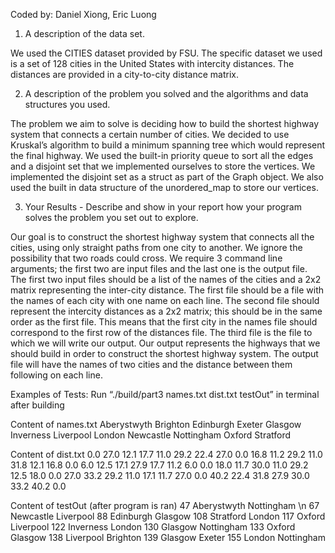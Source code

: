 Coded by: Daniel Xiong, Eric Luong

1. A description of the data set.

We used the CITIES dataset provided by FSU. The specific dataset we used is a set of 128 cities
in the United States with intercity distances. The distances are provided in a city-to-city distance
matrix.

2. A description of the problem you solved and the algorithms and data structures
you used. 

The problem we aim to solve is deciding how to build the shortest highway system that connects
a certain number of cities. We decided to use Kruskal’s algorithm to build a minimum spanning
tree which would represent the final highway. We used the built-in priority queue to sort all the
edges and a disjoint set that we implemented ourselves to store the vertices. We implemented the
disjoint set as a struct as part of the Graph object. We also used the built in data structure of the
unordered_map to store our vertices.

3. Your Results - Describe and show in your report how your program solves the
problem you set out to explore. 

Our goal is to construct the shortest highway system that connects all the cities, using only
straight paths from one city to another. We ignore the possibility that two roads could cross. We
require 3 command line arguments; the first two are input files and the last one is the output file.
The first two input files should be a list of the names of the cities and a 2x2 matrix representing
the inter-city distance. The first file should be a file with the names of each city with one name
on each line. The second file should represent the intercity distances as a 2x2 matrix; this should
be in the same order as the first file. This means that the first city in the names file should
correspond to the first row of the distances file. The third file is the file to which we will write
our output. Our output represents the highways that we should build in order to construct the
shortest highway system. The output file will have the names of two cities and the distance
between them following on each line.

Examples of Tests:
Run “./build/part3 names.txt dist.txt testOut” in terminal after building

Content of names.txt
Aberystwyth
Brighton
Edinburgh
Exeter
Glasgow
Inverness
Liverpool
London
Newcastle
Nottingham
Oxford
Stratford

Content of dist.txt
 0.0 27.0 12.1 17.7 11.0 29.2 22.4
 27.0 0.0 16.8 11.2 29.2 11.0 31.8
 12.1 16.8 0.0 6.0 12.5 17.1 27.9
 17.7 11.2 6.0 0.0 18.0 11.7 30.0
 11.0 29.2 12.5 18.0 0.0 27.0 33.2
 29.2 11.0 17.1 11.7 27.0 0.0 40.2
 22.4 31.8 27.9 30.0 33.2 40.2 0.0
 
Content of testOut (after program is ran)
47 Aberystwyth Nottingham \n
67 Newcastle Liverpool
88 Edinburgh Glasgow
108 Stratford London
117 Oxford Liverpool
122 Inverness London
130 Glasgow Nottingham
133 Oxford Glasgow
138 Liverpool Brighton
139 Glasgow Exeter
155 London Nottingham
